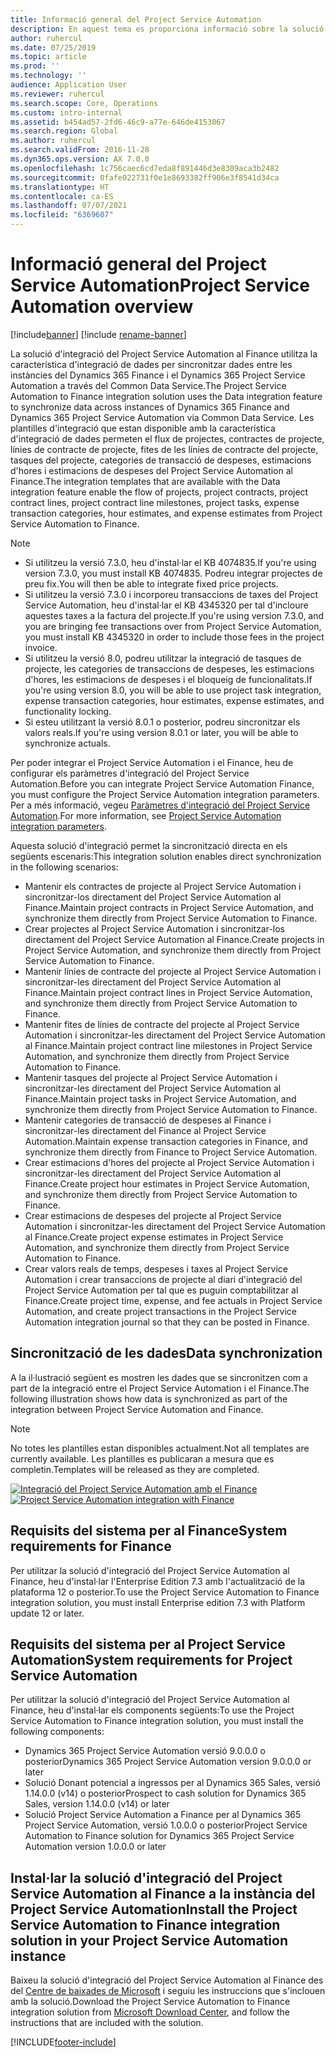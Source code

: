 ```yaml
---
title: Informació general del Project Service Automation
description: En aquest tema es proporciona informació sobre la solució d'integració del Dynamics 365 Project Service Automation al Dynamics 365 Finance.
author: ruhercul
ms.date: 07/25/2019
ms.topic: article
ms.prod: ''
ms.technology: ''
audience: Application User
ms.reviewer: ruhercul
ms.search.scope: Core, Operations
ms.custom: intro-internal
ms.assetid: b454ad57-2fd6-46c9-a77e-646de4153067
ms.search.region: Global
ms.author: ruhercul
ms.search.validFrom: 2016-11-28
ms.dyn365.ops.version: AX 7.0.0
ms.openlocfilehash: 1c756caec6cd7eda8f891446d3e8309aca3b2482
ms.sourcegitcommit: 0fafe022731f0e1e8693382ff906e3f8541d34ca
ms.translationtype: HT
ms.contentlocale: ca-ES
ms.lasthandoff: 07/07/2021
ms.locfileid: "6369607"
---
```

# <a name="project-service-automation-overview"></a><span data-ttu-id="24d45-103">Informació general del Project Service Automation</span><span class="sxs-lookup"><span data-stu-id="24d45-103">Project Service Automation overview</span></span>

[!include[banner](../includes/banner.md)]
[!include [rename-banner](~/includes/cc-data-platform-banner.md)]

<span data-ttu-id="24d45-104">La solució d'integració del Project Service Automation al Finance utilitza la característica d'integració de dades per sincronitzar dades entre les instàncies del Dynamics 365 Finance i el Dynamics 365 Project Service Automation a través del Common Data Service.</span><span class="sxs-lookup"><span data-stu-id="24d45-104">The Project Service Automation to Finance integration solution uses the Data integration feature to synchronize data across instances of Dynamics 365 Finance and Dynamics 365 Project Service Automation via Common Data Service.</span></span> <span data-ttu-id="24d45-105">Les plantilles d'integració que estan disponible amb la característica d'integració de dades permeten el flux de projectes, contractes de projecte, línies de contracte de projecte, fites de les línies de contracte del projecte, tasques del projecte, categories de transacció de despeses, estimacions d'hores i estimacions de despeses del Project Service Automation al Finance.</span><span class="sxs-lookup"><span data-stu-id="24d45-105">The integration templates that are available with the Data integration feature enable the flow of projects, project contracts, project contract lines, project contract line milestones, project tasks, expense transaction categories, hour estimates, and expense estimates from Project Service Automation to Finance.</span></span>

> [!NOTE]
> - <span data-ttu-id="24d45-106">Si utilitzeu la versió 7.3.0, heu d'instal·lar el KB 4074835.</span><span class="sxs-lookup"><span data-stu-id="24d45-106">If you're using version 7.3.0, you must install KB 4074835.</span></span> <span data-ttu-id="24d45-107">Podreu integrar projectes de preu fix.</span><span class="sxs-lookup"><span data-stu-id="24d45-107">You will then be able to integrate fixed price projects.</span></span>
> - <span data-ttu-id="24d45-108">Si utilitzeu la versió 7.3.0 i incorporeu transaccions de taxes del Project Service Automation, heu d'instal·lar el KB 4345320 per tal d'incloure aquestes taxes a la factura del projecte.</span><span class="sxs-lookup"><span data-stu-id="24d45-108">If you're using version 7.3.0, and you are bringing fee transactions over from Project Service Automation, you must install KB 4345320 in order to include those fees in the project invoice.</span></span>
> - <span data-ttu-id="24d45-109">Si utilitzeu la versió 8.0, podreu utilitzar la integració de tasques de projecte, les categories de transaccions de despeses, les estimacions d'hores, les estimacions de despeses i el bloqueig de funcionalitats.</span><span class="sxs-lookup"><span data-stu-id="24d45-109">If you're using version 8.0, you will be able to use project task integration, expense transaction categories, hour estimates, expense estimates, and functionality locking.</span></span>
> - <span data-ttu-id="24d45-110">Si esteu utilitzant la versió 8.0.1 o posterior, podreu sincronitzar els valors reals.</span><span class="sxs-lookup"><span data-stu-id="24d45-110">If you're using version 8.0.1 or later, you will be able to synchronize actuals.</span></span>

<span data-ttu-id="24d45-111">Per poder integrar el Project Service Automation i el Finance, heu de configurar els paràmetres d'integració del Project Service Automation.</span><span class="sxs-lookup"><span data-stu-id="24d45-111">Before you can integrate Project Service Automation Finance, you must configure the Project Service Automation integration parameters.</span></span> <span data-ttu-id="24d45-112">Per a més informació, vegeu [Paràmetres d'integració del Project Service Automation](PSA-parameters.md).</span><span class="sxs-lookup"><span data-stu-id="24d45-112">For more information, see [Project Service Automation integration parameters](PSA-parameters.md).</span></span>

<span data-ttu-id="24d45-113">Aquesta solució d'integració permet la sincronització directa en els següents escenaris:</span><span class="sxs-lookup"><span data-stu-id="24d45-113">This integration solution enables direct synchronization in the following scenarios:</span></span>

- <span data-ttu-id="24d45-114">Mantenir els contractes de projecte al Project Service Automation i sincronitzar-los directament del Project Service Automation al Finance.</span><span class="sxs-lookup"><span data-stu-id="24d45-114">Maintain project contracts in Project Service Automation, and synchronize them directly from Project Service Automation to Finance.</span></span>
- <span data-ttu-id="24d45-115">Crear projectes al Project Service Automation i sincronitzar-los directament del Project Service Automation al Finance.</span><span class="sxs-lookup"><span data-stu-id="24d45-115">Create projects in Project Service Automation, and synchronize them directly from Project Service Automation to Finance.</span></span>
- <span data-ttu-id="24d45-116">Mantenir línies de contracte del projecte al Project Service Automation i sincronitzar-les directament del Project Service Automation al Finance.</span><span class="sxs-lookup"><span data-stu-id="24d45-116">Maintain project contract lines in Project Service Automation, and synchronize them directly from Project Service Automation to Finance.</span></span>
- <span data-ttu-id="24d45-117">Mantenir fites de línies de contracte del projecte al Project Service Automation i sincronitzar-les directament del Project Service Automation al Finance.</span><span class="sxs-lookup"><span data-stu-id="24d45-117">Maintain project contract line milestones in Project Service Automation, and synchronize them directly from Project Service Automation to Finance.</span></span>
- <span data-ttu-id="24d45-118">Mantenir tasques del projecte al Project Service Automation i sincronitzar-les directament del Project Service Automation al Finance.</span><span class="sxs-lookup"><span data-stu-id="24d45-118">Maintain project tasks in Project Service Automation, and synchronize them directly from Project Service Automation to Finance.</span></span>
- <span data-ttu-id="24d45-119">Mantenir categories de transacció de despeses al Finance i sincronitzar-les directament del Finance al Project Service Automation.</span><span class="sxs-lookup"><span data-stu-id="24d45-119">Maintain expense transaction categories in Finance, and synchronize them directly from Finance to Project Service Automation.</span></span>
- <span data-ttu-id="24d45-120">Crear estimacions d'hores del projecte al Project Service Automation i sincronitzar-les directament del Project Service Automation al Finance.</span><span class="sxs-lookup"><span data-stu-id="24d45-120">Create project hour estimates in Project Service Automation, and synchronize them directly from Project Service Automation to Finance.</span></span>
- <span data-ttu-id="24d45-121">Crear estimacions de despeses del projecte al Project Service Automation i sincronitzar-les directament del Project Service Automation al Finance.</span><span class="sxs-lookup"><span data-stu-id="24d45-121">Create project expense estimates in Project Service Automation, and synchronize them directly from Project Service Automation to Finance.</span></span>
- <span data-ttu-id="24d45-122">Crear valors reals de temps, despeses i taxes al Project Service Automation i crear transaccions de projecte al diari d'integració del Project Service Automation per tal que es puguin comptabilitzar al Finance.</span><span class="sxs-lookup"><span data-stu-id="24d45-122">Create project time, expense, and fee actuals in Project Service Automation, and create project transactions in the Project Service Automation integration journal so that they can be posted in Finance.</span></span>

## <a name="data-synchronization"></a><span data-ttu-id="24d45-123">Sincronització de les dades</span><span class="sxs-lookup"><span data-stu-id="24d45-123">Data synchronization</span></span>

<span data-ttu-id="24d45-124">A la il·lustració següent es mostren les dades que se sincronitzen com a part de la integració entre el Project Service Automation i el Finance.</span><span class="sxs-lookup"><span data-stu-id="24d45-124">The following illustration shows how data is synchronized as part of the integration between Project Service Automation and Finance.</span></span>

> [!NOTE]
> <span data-ttu-id="24d45-125">No totes les plantilles estan disponibles actualment.</span><span class="sxs-lookup"><span data-stu-id="24d45-125">Not all templates are currently available.</span></span> <span data-ttu-id="24d45-126">Les plantilles es publicaran a mesura que es completin.</span><span class="sxs-lookup"><span data-stu-id="24d45-126">Templates will be released as they are completed.</span></span>

<span data-ttu-id="24d45-127">[![Integració del Project Service Automation amb el Finance](./media/PSA-integration.png)](./media/PSA-integration.png)</span><span class="sxs-lookup"><span data-stu-id="24d45-127">[![Project Service Automation integration with Finance](./media/PSA-integration.png)](./media/PSA-integration.png)</span></span>

## <a name="system-requirements-for-finance"></a><span data-ttu-id="24d45-128">Requisits del sistema per al Finance</span><span class="sxs-lookup"><span data-stu-id="24d45-128">System requirements for Finance</span></span>

<span data-ttu-id="24d45-129">Per utilitzar la solució d'integració del Project Service Automation al Finance, heu d'instal·lar l'Enterprise Edition 7.3 amb l'actualització de la plataforma 12 o posterior.</span><span class="sxs-lookup"><span data-stu-id="24d45-129">To use the Project Service Automation to Finance integration solution, you must install Enterprise edition 7.3 with Platform update 12 or later.</span></span>

## <a name="system-requirements-for-project-service-automation"></a><span data-ttu-id="24d45-130">Requisits del sistema per al Project Service Automation</span><span class="sxs-lookup"><span data-stu-id="24d45-130">System requirements for Project Service Automation</span></span>

<span data-ttu-id="24d45-131">Per utilitzar la solució d'integració del Project Service Automation al Finance, heu d'instal·lar els components següents:</span><span class="sxs-lookup"><span data-stu-id="24d45-131">To use the Project Service Automation to Finance integration solution, you must install the following components:</span></span>

- <span data-ttu-id="24d45-132">Dynamics 365 Project Service Automation versió 9.0.0.0 o posterior</span><span class="sxs-lookup"><span data-stu-id="24d45-132">Dynamics 365 Project Service Automation version 9.0.0.0 or later</span></span>
- <span data-ttu-id="24d45-133">Solució Donant potencial a ingressos per al Dynamics 365 Sales, versió 1.14.0.0 (v14) o posterior</span><span class="sxs-lookup"><span data-stu-id="24d45-133">Prospect to cash solution for Dynamics 365 Sales, version 1.14.0.0 (v14) or later</span></span>
- <span data-ttu-id="24d45-134">Solució Project Service Automation a Finance per al Dynamics 365 Project Service Automation, versió 1.0.0.0 o posterior</span><span class="sxs-lookup"><span data-stu-id="24d45-134">Project Service Automation to Finance solution for Dynamics 365 Project Service Automation version 1.0.0.0 or later</span></span>

## <a name="install-the-project-service-automation-to-finance-integration-solution-in-your-project-service-automation-instance"></a><span data-ttu-id="24d45-135">Instal·lar la solució d'integració del Project Service Automation al Finance a la instància del Project Service Automation</span><span class="sxs-lookup"><span data-stu-id="24d45-135">Install the Project Service Automation to Finance integration solution in your Project Service Automation instance</span></span>

<span data-ttu-id="24d45-136">Baixeu la solució d'integració del Project Service Automation al Finance des del [Centre de baixades de Microsoft](https://www.microsoft.com/download/details.aspx?id=57016) i seguiu les instruccions que s'inclouen amb la solució.</span><span class="sxs-lookup"><span data-stu-id="24d45-136">Download the Project Service Automation to Finance integration solution from [Microsoft Download Center](https://www.microsoft.com/download/details.aspx?id=57016), and follow the instructions that are included with the solution.</span></span>


[!INCLUDE[footer-include](../includes/footer-banner.md)]